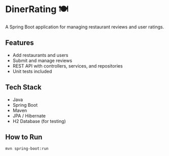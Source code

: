 # DinerRating 🍽️

A Spring Boot application for managing restaurant reviews and user ratings.  

## Features
- Add restaurants and users
- Submit and manage reviews
- REST API with controllers, services, and repositories
- Unit tests included

## Tech Stack
- Java
- Spring Boot
- Maven
- JPA / Hibernate
- H2 Database (for testing)

## How to Run
```bash
mvn spring-boot:run
